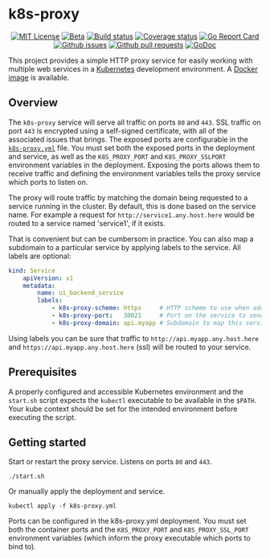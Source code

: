 # k8s-proxy

<p align="center">
	<a href="https://github.com/mkenney/k8s-proxy/blob/master/LICENSE"><img src="https://img.shields.io/github/license/mkenney/k8s-proxy.svg" alt="MIT License"></a>
	<a href="https://github.com/mkenney/software-guides/blob/master/STABILITY-BADGES.md#alpha"><img src="https://img.shields.io/badge/stability-alpha-f4d03f.svg" alt="Beta"></a>
	<a href="https://travis-ci.org/mkenney/k8s-proxy"><img src="https://travis-ci.org/mkenney/k8s-proxy.svg?branch=master" alt="Build status"></a>
	<a href="https://codecov.io/gh/mkenney/k8s-proxy"><img src="https://img.shields.io/codecov/c/github/mkenney/k8s-proxy/master.svg" alt="Coverage status"></a>
	<a href="https://goreportcard.com/report/github.com/mkenney/k8s-proxy"><img src="https://goreportcard.com/badge/github.com/mkenney/k8s-proxy" alt="Go Report Card"></a>
	<a href="https://github.com/mkenney/k8s-proxy/issues"><img src="https://img.shields.io/github/issues-raw/mkenney/k8s-proxy.svg" alt="Github issues"></a>
	<a href="https://github.com/mkenney/k8s-proxy/pulls"><img src="https://img.shields.io/github/issues-pr/mkenney/k8s-proxy.svg" alt="Github pull requests"></a>
	<a href="https://godoc.org/github.com/mkenney/k8s-proxy"><img src="https://godoc.org/github.com/mkenney/k8s-proxy?status.svg" alt="GoDoc"></a>
</p>

This project provides a simple HTTP proxy service for easily working with multiple web services in a [Kubernetes](https://kubernetes.io/) development environment. A [Docker image](https://hub.docker.com/r/mkenney/k8s-proxy/) is available.

## Overview

The `k8s-proxy` service will serve all traffic on ports `80` and `443`. SSL traffic on port `443` is encrypted using a self-signed certificate, with all of the associated issues that brings. The exposed ports are configurable in the [`k8s-proxy.yml`](https://github.com/mkenney/k8s-proxy/blob/master/k8s-proxy.yml) file. You must set both the exposed ports in the deployment and service, as well as the `K8S_PROXY_PORT` and `K8S_PROXY_SSLPORT` environment variables in the deployment. Exposing the ports allows them to receive traffic and defining the environment variables tells the proxy service which ports to listen on.

The proxy will route traffic by matching the domain being requested to a service running in the cluster. By default, this is done based on the service name. For example a request for `http://service1.any.host.here` would be routed to a service named 'service1', if it exists.

That is convenient but can be cumbersom in practice. You can also map a subdomain to a particular service by applying labels to the service. All labels are optional:
```yaml
kind: Service
    apiVersion: v1
    metadata:
        name: ui_backend_service
        labels:
            - k8s-proxy-scheme: https     # HTTP scheme to use when addressing this service.
            - k8s-proxy-port:   30021     # Port on the service to send traffic to.
            - k8s-proxy-domain: api.myapp # Subdomain to map this service to.
```
Using labels you can be sure that traffic to `http://api.myapp.any.host.here` and `https://api.myapp.any.host.here` (ssl) will be routed to your service.

## Prerequisites

A properly configured and accessible Kubernetes environment and the `start.sh` script expects the `kubectl` executable to be available in the `$PATH`. Your kube context should be set for the intended environment before executing the script.

## Getting started

Start or restart the proxy service. Listens on ports `80` and `443`.
```
./start.sh
```

Or manually apply the deployment and service.
```
kubectl apply -f k8s-proxy.yml
```

Ports can be configured in the k8s-proxy.yml deployment. You must set both the container ports and the `K8S_PROXY_PORT` and `K8S_PROXY_SSL_PORT` environment variables (which inform the proxy executable which ports to bind to).
